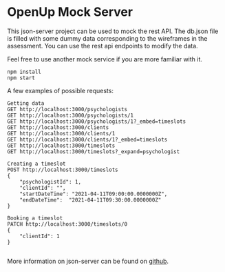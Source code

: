 # OpenUp Mock Server

This json-server project can be used to mock the rest API. The db.json file is filled with some dummy data corresponding to the wireframes in the assessment. You can use the rest api endpoints to modify the data.

Feel free to use another mock service if you are more familiar with it.

```
npm install
npm start
```

A few examples of possible requests:
```
Getting data
GET http://localhost:3000/psychologists
GET http://localhost:3000/psychologists/1
GET http://localhost:3000/psychologists/1?_embed=timeslots
GET http://localhost:3000/clients
GET http://localhost:3000/clients/1
GET http://localhost:3000/clients/1?_embed=timeslots
GET http://localhost:3000/timeslots
GET http://localhost:3000/timeslots?_expand=psychologist

Creating a timeslot
POST http://localhost:3000/timeslots 
{
    "psychologistId": 1,
    "clientId": "",
    "startDateTime": "2021-04-11T09:00:00.0000000Z",
    "endDateTime":  "2021-04-11T09:30:00.0000000Z"
}

Booking a timeslot
PATCH http://localhost:3000/timeslots/0
{
    "clientId": 1
}


```
More information on json-server can be found on [github](https://github.com/typicode/json-server).
